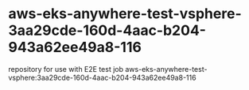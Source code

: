 # aws-eks-anywhere-test-vsphere-3aa29cde-160d-4aac-b204-943a62ee49a8-116
repository for use with E2E test job aws-eks-anywhere-test-vsphere:3aa29cde-160d-4aac-b204-943a62ee49a8-116
